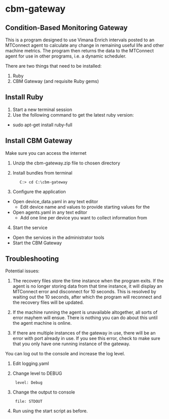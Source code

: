 # cbm-gateway
Condition-Based Monitoring Gateway
---------
This is a program designed to use Vimana Enrich intervals posted to an MTConnect agent to calculate any change
in remaining useful life and other machine metrics. The program then returns the data to the MTConnect agent for
use in other programs, i.e. a dynamic scheduler.


There are two things that need to be installed:

1. Ruby
2. CBM Gateway (and requisite Ruby gems)

Install Ruby
-------

1. Start a new terminal session
2. Use the following command to get the latest ruby version:
* sudo apt-get install ruby-full

Install CBM Gateway
-------

Make sure you can access the internet

1. Unzip the cbm-gateway.zip file to chosen directory
2. Install bundles from terminal

          C:> cd C:\cbm-gateway
  
3. Configure the application

  * Open device_data.yaml in any text editor
    * Edit device name and values to provide starting values for the 
  * Open agents.yaml in any text editor
    * Add one line per device you want to collect information from

4. Start the service

  * Open the services in the administrator tools
  * Start the CBM Gateway
  
Troubleshooting
-------

Potential issues:
1. The recovery files store the time instance when the program exits. If the agent is no longer storing
data from that time instance, it will display an MTConnect error and disconnect for 10 seconds. This is resolved
by waiting out the 10 seconds, after which the program will reconnect and the recovery files will be updated.

2. If the machine running the agent is unavailable altogether, all sorts of error mayhem will ensue. There is nothing you can
do about this until the agent machine is online.

3. If there are multiple instances of the gateway in use, there will be an error with port already in use. If you see this error,
check to make sure that you only have one running instance of the gateway. 

You can log out to the console and increase the log level.

1. Edit logging.yaml
2. Change level to DEBUG
  
        level: Debug
        
3. Change the output to console

        file: STDOUT
        
3. Run using the start script as before.